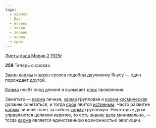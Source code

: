 ```yaml
---
tags:
  - космос
  - Дух
  - истина
  - закон
  - знание
  - карма
  - срок
---
```


[Листы сада Мории 2 1925г](/agni/1925)

___258___
Теперь о сроках.   

[Закон](/tag/#[закон](/tag/#закон)) [кармы](/tag/#[карма](/tag/#карма)) и [закон](/tag/#закон) сроков подобны двуликому Янусу — один порождает другой.   

[Карма](/tag/#[карма](/tag/#карма)) несёт плод деяний и вызывает [срок](/tag/#срок) проявления.   

Заметьте — [карма](/tag/#карма) личная, [карма](/tag/#карма) групповая и [карма](/tag/#карма) [космическая](/tag/#космос) должны сочетаться, и тогда [срок](/tag/#срок) явится [истинным](/tag/#истина). Часто развитие [кармы](/tag/#[карма](/tag/#карма)) личной тянет за собою [карму](/tag/#карма) групповую. Некоторые духи управляются целиком кармою, то есть [знание](/tag/#знание) [духа](/tag/#Дух) минимально, — тогда [карма](/tag/#карма) является единственною возможностью эволюции.   

